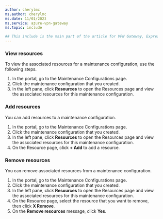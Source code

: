 ```yaml
---
author: cherylmc
ms.author: cherylmc
ms.date: 11/01/2023
ms.service: azure-vpn-gateway
ms.topic: include

## This include is the main part of the article for VPN Gateway, ExpressRoute, and Virtual WAN. If you have changes to make to this include, verify that they apply in context for all 3 services. If not, go to the article page for the specific service and add the information as a separate section there.
---
```


### View resources

To view the associated resources for a maintenance configuration, use the following steps.

1. In the portal, go to the Maintenance Configurations page.
1. Click the maintenance configuration that you created.
1. In the left pane, click **Resources** to open the Resources page and view the associated resources for this maintenance configuration.

### Add resources

You can add resources to a maintenance configuration.

1. In the portal, go to the Maintenance Configurations page.
1. Click the maintenance configuration that you created.
1. In the left pane, click **Resources** to open the Resources page and view the associated resources for this maintenance configuration.
1. On the Resource page, click **+ Add** to add a resource.

### Remove resources

You can remove associated resources from a maintenance configuration.

1. In the portal, go to the Maintenance Configurations page.
1. Click the maintenance configuration that you created.
1. In the left pane, click **Resources** to open the Resources page and view the associated resources for this maintenance configuration.
1. On the Resource page, select the resource that you want to remove, then click **X Remove**.
1. On the **Remove resources** message, click **Yes**.
